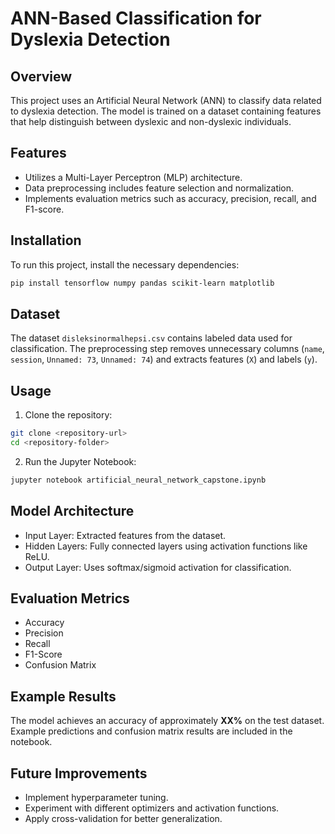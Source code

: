 # ANN-Based Classification for Dyslexia Detection

## Overview
This project uses an Artificial Neural Network (ANN) to classify data related to dyslexia detection. The model is trained on a dataset containing features that help distinguish between dyslexic and non-dyslexic individuals.

## Features
- Utilizes a Multi-Layer Perceptron (MLP) architecture.
- Data preprocessing includes feature selection and normalization.
- Implements evaluation metrics such as accuracy, precision, recall, and F1-score.

## Installation
To run this project, install the necessary dependencies:
```bash
pip install tensorflow numpy pandas scikit-learn matplotlib
```

## Dataset
The dataset `disleksinormalhepsi.csv` contains labeled data used for classification. The preprocessing step removes unnecessary columns (`name`, `session`, `Unnamed: 73`, `Unnamed: 74`) and extracts features (`X`) and labels (`y`).

## Usage
1. Clone the repository:
```bash
git clone <repository-url>
cd <repository-folder>
```
2. Run the Jupyter Notebook:
```bash
jupyter notebook artificial_neural_network_capstone.ipynb
```

## Model Architecture
- Input Layer: Extracted features from the dataset.
- Hidden Layers: Fully connected layers using activation functions like ReLU.
- Output Layer: Uses softmax/sigmoid activation for classification.

## Evaluation Metrics
- Accuracy
- Precision
- Recall
- F1-Score
- Confusion Matrix

## Example Results
The model achieves an accuracy of approximately **XX%** on the test dataset. Example predictions and confusion matrix results are included in the notebook.

## Future Improvements
- Implement hyperparameter tuning.
- Experiment with different optimizers and activation functions.
- Apply cross-validation for better generalization.


